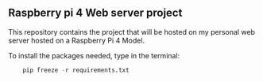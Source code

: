 ## Raspberry pi 4 Web server project

This repository contains the project that will be hosted on my personal web server hosted on a Raspberry Pi 4 Model.

To install the packages needed, type in the terminal:

```python
    pip freeze -r requirements.txt
```
